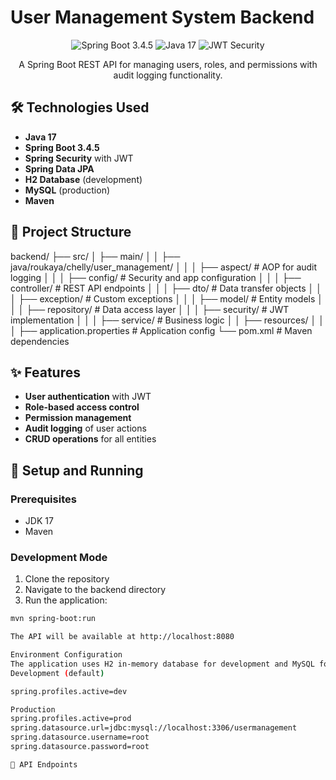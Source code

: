 # User Management System Backend

<div align="center">
 <img src="https://img.shields.io/badge/spring%20boot-3.4.5-green.svg" alt="Spring Boot 3.4.5">
 <img src="https://img.shields.io/badge/java-17-orange.svg" alt="Java 17">
 <img src="https://img.shields.io/badge/JWT-security-blue.svg" alt="JWT Security">
</div>

<p align="center">
 A Spring Boot REST API for managing users, roles, and permissions with audit logging functionality.
</p>

## 🛠️ Technologies Used

- **Java 17**
- **Spring Boot 3.4.5**
- **Spring Security** with JWT
- **Spring Data JPA**
- **H2 Database** (development)
- **MySQL** (production)
- **Maven**

## 📂 Project Structure
backend/
├── src/
│   ├── main/
│   │   ├── java/roukaya/chelly/user_management/
│   │   │   ├── aspect/        # AOP for audit logging
│   │   │   ├── config/        # Security and app configuration
│   │   │   ├── controller/    # REST API endpoints
│   │   │   ├── dto/           # Data transfer objects
│   │   │   ├── exception/     # Custom exceptions
│   │   │   ├── model/         # Entity models
│   │   │   ├── repository/    # Data access layer
│   │   │   ├── security/      # JWT implementation
│   │   │   ├── service/       # Business logic
│   │   ├── resources/
│   │   │   ├── application.properties  # Application config
└── pom.xml                    # Maven dependencies

## ✨ Features

- **User authentication** with JWT
- **Role-based access control**
- **Permission management**
- **Audit logging** of user actions
- **CRUD operations** for all entities

## 🚀 Setup and Running

### Prerequisites
- JDK 17
- Maven

### Development Mode

1. Clone the repository
2. Navigate to the backend directory
3. Run the application:
```bash
mvn spring-boot:run

The API will be available at http://localhost:8080

Environment Configuration
The application uses H2 in-memory database for development and MySQL for production.
Development (default)

spring.profiles.active=dev

Production
spring.profiles.active=prod
spring.datasource.url=jdbc:mysql://localhost:3306/usermanagement
spring.datasource.username=root
spring.datasource.password=root

📖 API Endpoints
